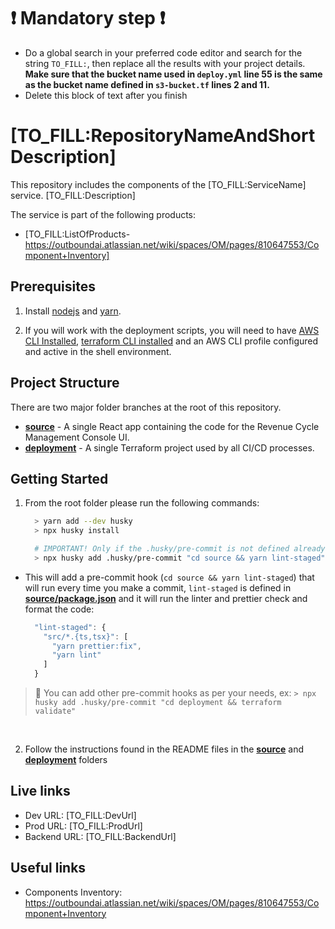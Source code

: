 # :exclamation: Mandatory step :exclamation:

- Do a global search in your preferred code editor and search for the string `TO_FILL:`, then replace all the results with your project details. **Make sure that the bucket name used in `deploy.yml` line 55 is the same as the bucket name defined in `s3-bucket.tf` lines 2 and 11.**
- Delete this block of text after you finish

# [TO_FILL:RepositoryNameAndShortDescription]

This repository includes the components of the [TO_FILL:ServiceName] service. [TO_FILL:Description]

The service is part of the following products:
- [TO_FILL:ListOfProducts-https://outboundai.atlassian.net/wiki/spaces/OM/pages/810647553/Component+Inventory]

## Prerequisites

  1. Install [nodejs](https://nodejs.org/en/download/) and [yarn](https://classic.yarnpkg.com/lang/en/docs/install/#windows-stable).

  2. If you will work with the deployment scripts, you will need to have [AWS CLI Installed](https://docs.aws.amazon.com/cli/latest/userguide/getting-started-install.html),  [terraform CLI installed](https://www.terraform.io/downloads.html) and an AWS CLI profile configured and active in the shell environment.

## Project Structure

There are two major folder branches at the root of this repository.

- **[source](./source/README.md)** - A single React app containing the code for the Revenue Cycle Management Console UI.
- **[deployment](./deployment/README.md)** - A single Terraform project used by all CI/CD processes.

## Getting Started
  1. From the root folder please run the following commands:
      ```bash
        > yarn add --dev husky
        > npx husky install

        # IMPORTANT! Only if the .husky/pre-commit is not defined already or it does not contain `cd source && yarn lint-staged`
        > npx husky add .husky/pre-commit "cd source && yarn lint-staged"
      ```
  - This will add a pre-commit hook (`cd source && yarn lint-staged`) that will run every time you make a commit, `lint-staged` is defined in **[source/package.json](./source/package.json)** and it will run the linter and prettier check and format the code: 
    
      ```javascript
        "lint-staged": {
          "src/*.{ts,tsx}": [
            "yarn prettier:fix",
            "yarn lint"
          ]
        }
      ```
  > :pushpin: You can add other pre-commit hooks as per your needs, ex: 
        `> npx husky add .husky/pre-commit "cd deployment && terraform validate"`

<br />     

  2. Follow the instructions found in the README files in the **[source](./source/README.md)** and **[deployment](./deployment/README.md)** folders

## Live links

- Dev URL: [TO_FILL:DevUrl]
- Prod URL: [TO_FILL:ProdUrl]
- Backend URL: [TO_FILL:BackendUrl]

## Useful links
- Components Inventory: https://outboundai.atlassian.net/wiki/spaces/OM/pages/810647553/Component+Inventory